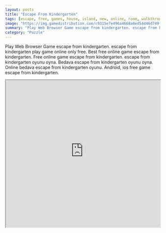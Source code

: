 ```yaml
---
layout: posts
title: "Escape From Kindergarten"
tags: [escape, free, games, house, island, new, online, room, walkthrough, best, jail, free, online, games, oyna, game, free, games, play, play, games]
image: "https://img.gamedistribution.com/c9315e7e496a4668a0ed54d46d749f48.jpg"
summary: "Play Web Browser Game escape from kindergarten. escape from kindergarten play game online only free. Best free online game escape from kindergarten. Free online game escape from kindergarten. escape from kindergarten oyunu oyna. Bedava escape from kindergarten oyunu oyna. Online bedava escape from kindergarten oyunu. Android, ios free game escape from kindergarten."
category: "Puzzle"
---
```


Play Web Browser Game escape from kindergarten. escape from kindergarten play game online only free. Best free online game escape from kindergarten. Free online game escape from kindergarten. escape from kindergarten oyunu oyna. Bedava escape from kindergarten oyunu oyna. Online bedava escape from kindergarten oyunu. Android, ios free game escape from kindergarten.

<iframe width="100%" height="480px;" src="https://flash.gamedistribution.com?game=c9315e7e496a4668a0ed54d46d749f48"></iframe>